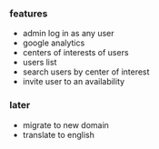 ### features

- admin log in as any user
- google analytics
- centers of interests of users
- users list
- search users by center of interest
- invite user to an availability

### later

- migrate to new domain
- translate to english
